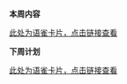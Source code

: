 **本周内容**

[此处为语雀卡片，点击链接查看](https://www.yuque.com/cod5mf/omhzyg/gresgpta8una6ggd#ZsTg9)



**下周计划**  
 

[此处为语雀卡片，点击链接查看](https://www.yuque.com/cod5mf/omhzyg/gresgpta8una6ggd#ErzgC)



